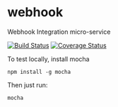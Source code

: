 # webhook
Webhook Integration micro-service

[![Build Status](https://travis-ci.org/linchpin-integrations/webhook.svg?branch=master)](https://travis-ci.org/linchpin-integrations/webhook)
[![Coverage Status](https://coveralls.io/repos/linchpin-integrations/webhook/badge.svg?branch=master&service=github)](https://coveralls.io/github/linchpin-integrations/webhook?branch=master)

To test locally, install mocha
```
npm install -g mocha
```

Then just run:
```
mocha
```


